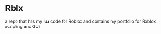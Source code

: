 # Rblx
a repo that has my lua code for Roblox and contains my portfolio for Roblox scripting and GUi
